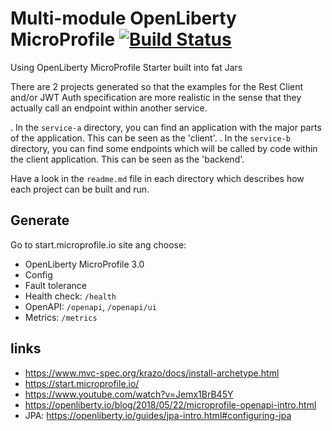 # Multi-module OpenLiberty MicroProfile [![Build Status](https://travis-ci.org/daggerok/openliberty-microprofile.svg?branch=master)](https://travis-ci.org/daggerok/openliberty-microprofile)
Using OpenLiberty MicroProfile Starter built into fat Jars

There are 2 projects generated so that the examples for the Rest Client and/or JWT Auth specification are more realistic in the sense that they actually call an endpoint within another service.

. In the `service-a` directory, you can find an application with the major parts of the application. This can be seen as the 'client'.
. In the `service-b` directory, you can find some endpoints which will be called by code within the client application. This can be seen as the 'backend'.

Have a look in the `readme.md` file in each directory which describes how each project can be built and run.

## Generate

Go to start.microprofile.io site ang choose:

* OpenLiberty MicroProfile 3.0
* Config
* Fault tolerance
* Health check: `/health`
* OpenAPI: `/openapi`, `/openapi/ui`
* Metrics: `/metrics`

## links

* https://www.mvc-spec.org/krazo/docs/install-archetype.html
* https://start.microprofile.io/
* https://www.youtube.com/watch?v=Jemx1BrB45Y
* https://openliberty.io/blog/2018/05/22/microprofile-openapi-intro.html
* JPA: https://openliberty.io/guides/jpa-intro.html#configuring-jpa


